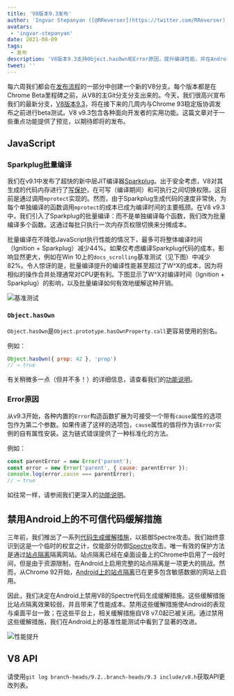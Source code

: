 ```yaml
---
title: 'V8版本9.3发布'
author: 'Ingvar Stepanyan ([@RReverser](https://twitter.com/RReverser))'
avatars:
 - 'ingvar-stepanyan'
date: 2021-08-09
tags:
 - 发布
description: 'V8版本9.3支持Object.hasOwn和Error原因，提升编译性能，并在Android上禁用不可信代码生成缓解措施。'
tweet: ''
---
```

每六周我们都会在[发布流程](https://v8.dev/docs/release-process)的一部分中创建一个新的V8分支。每个版本都是在Chrome Beta里程碑之前，从V8的主Git分支分支出来的。今天，我们很高兴宣布我们的最新分支，[V8版本9.3](https://chromium.googlesource.com/v8/v8.git/+log/branch-heads/9.3)，将在接下来的几周内与Chrome 93稳定版协调发布之前进行beta测试。V8 v9.3包含各种面向开发者的实用功能。这篇文章对于一些重点功能提供了预览，以期待即将的发布。

<!--truncate-->
## JavaScript

### Sparkplug批量编译

我们在v9.1中发布了超快的新中层JIT编译器[Sparkplug](https://v8.dev/blog/sparkplug)。出于安全考虑，V8对其生成的代码内存进行了[写保护](https://en.wikipedia.org/wiki/W%5EX)，在可写（编译期间）和可执行之间切换权限。这目前是通过调用`mprotect`实现的。然而，由于Sparkplug生成代码的速度非常快，为每个单独编译的函数调用`mprotect`的成本已成为编译时间的主要瓶颈。在V8 v9.3中，我们引入了Sparkplug的批量编译：而不是单独编译每个函数，我们改为批量编译多个函数。这通过每批只执行一次内存页权限切换来分摊成本。

批量编译在不降低JavaScript执行性能的情况下，最多可将整体编译时间（Ignition + Sparkplug）减少44%。如果仅考虑编译Sparkplug代码的成本，影响显然更大，例如在Win 10上的`docs_scrolling`基准测试（见下图）中减少82%。令人惊讶的是，批量编译提升的编译性能甚至超过了W^X的成本，因为将相似的操作合并处理通常对CPU更有利。下图显示了W^X对编译时间（Ignition + Sparkplug）的影响，以及批量编译如何有效地缓解这种开销。

![基准测试](/_img/v8-release-93/sparkplug.svg)

### `Object.hasOwn`

`Object.hasOwn`是`Object.prototype.hasOwnProperty.call`更容易使用的别名。

例如：

```javascript
Object.hasOwn({ prop: 42 }, 'prop')
// → true
```

有关稍微多一点（但并不多！）的详细信息，请查看我们的[功能说明](https://v8.dev/features/object-has-own)。

### Error原因

从v9.3开始，各种内置的`Error`构造函数扩展为可接受一个带有`cause`属性的选项包作为第二个参数。如果传递了这样的选项包，`cause`属性的值将作为该`Error`实例的自有属性安装。这为链式错误提供了一种标准化的方法。

例如：

```javascript
const parentError = new Error('parent');
const error = new Error('parent', { cause: parentError });
console.log(error.cause === parentError);
// → true
```

如往常一样，请参阅我们更深入的[功能说明](https://v8.dev/features/error-cause)。

## 禁用Android上的不可信代码缓解措施

三年前，我们推出了一系列[代码生成缓解措施](https://v8.dev/blog/spectre)，以抵御Spectre攻击。我们始终意识到这是一个临时的权宜之计，仅能部分防御[Spectre](https://spectreattack.com/spectre.pdf)攻击。唯一有效的保护方法是通过[站点隔离](https://blog.chromium.org/2021/03/mitigating-side-channel-attacks.html)隔离网站。站点隔离已经在桌面设备上的Chrome中启用了一段时间，但是由于资源限制，在Android上启用完整的站点隔离是一项更大的挑战。然而，从Chrome 92开始，[Android上的站点隔离](https://security.googleblog.com/2021/07/protecting-more-with-site-isolation.html)已在更多包含敏感数据的网站上启用。

因此，我们决定在Android上禁用V8的Spectre代码生成缓解措施。这些缓解措施比站点隔离效果较弱，并且带来了性能成本。禁用这些缓解措施使Android的表现与桌面平台一致；在这些平台上，相关缓解措施自V8 v7.0起已被关闭。通过禁用这些缓解措施，我们在Android上的基准性能测试中看到了显著的改进。

![性能提升](/_img/v8-release-93/code-mitigations.svg)

## V8 API

请使用`git log branch-heads/9.2..branch-heads/9.3 include/v8.h`获取API更改列表。
